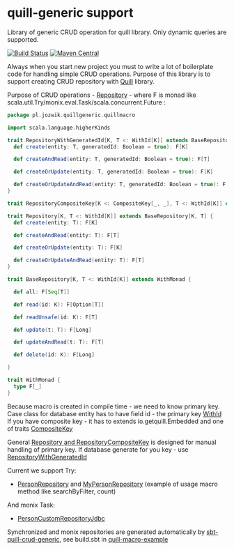 # quill-generic support
Library of generic CRUD operation for quill library. Only dynamic queries are supported.

[![Build Status](https://travis-ci.org/ajozwik/quill-generic.svg?branch=master)](https://travis-ci.org/ajozwik/quill-generic)
[![Maven Central](https://maven-badges.herokuapp.com/maven-central/com.github.ajozwik/macro-quill_2.12/badge.svg)](https://maven-badges.herokuapp.com/maven-central/com.github.ajozwik/macro-quill_2.12)

Always when you start new project you must to write a lot of boilerplate code for handling simple CRUD operations. Purpose of this library is to support creating CRUD repository with [Quill](https://github.com/getquill/quill) library.

Purpose of CRUD operations - [Repository](/macro-quill/src/main/scala/pl/jozwik/quillgeneric/quillmacro/Repository.scala) - where F is monad like scala.util.Try/monix.eval.Task/scala.concurrent.Future :
```scala
package pl.jozwik.quillgeneric.quillmacro

import scala.language.higherKinds

trait RepositoryWithGeneratedId[K, T <: WithId[K]] extends BaseRepository[K, T] {
  def create(entity: T, generatedId: Boolean = true): F[K]

  def createAndRead(entity: T, generatedId: Boolean = true): F[T]

  def createOrUpdate(entity: T, generatedId: Boolean = true): F[K]

  def createOrUpdateAndRead(entity: T, generatedId: Boolean = true): F[T]
}

trait RepositoryCompositeKey[K <: CompositeKey[_, _], T <: WithId[K]] extends Repository[K, T]

trait Repository[K, T <: WithId[K]] extends BaseRepository[K, T] {
  def create(entity: T): F[K]

  def createAndRead(entity: T): F[T]

  def createOrUpdate(entity: T): F[K]

  def createOrUpdateAndRead(entity: T): F[T]
}

trait BaseRepository[K, T <: WithId[K]] extends WithMonad {

  def all: F[Seq[T]]

  def read(id: K): F[Option[T]]

  def readUnsafe(id: K): F[T]

  def update(t: T): F[Long]

  def updateAndRead(t: T): F[T]

  def delete(id: K): F[Long]

}

trait WithMonad {
  type F[_]
}
```

Because macro is created in compile time - we need to know primary key. Case class for database entity has to have field id - the primary key [WithId](quill-generic/src/main/scala/pl/jozwik/quillgeneric/quillmacro/WithId.scala)
If you have composite key - it has to extends io.getquill.Embedded and one of traits [CompositeKey](/macro-quill/src/main/scala/pl/jozwik/quillgeneric/quillmacro/CompositeKey.scala)

General [Repository and RepositoryCompositeKey](/macro-quill/src/main/scala/pl/jozwik/quillgeneric/quillmacro/Repository.scala) is designed for manual handling of primary key. If database generate for you key - use [RepositoryWithGeneratedId](/macro-quillsrc/main/scala/pl/jozwik/quillgeneric/quillmacro/Repository.scala)

Current we support Try:

 - [PersonRepository](/quill-jdbc-macro/src/test/scala/pl/jozwik/quillgeneric/sync/jdbc/repository/PersonRepository.scala) and [MyPersonRepository](/macro-quill/src/test/scala/pl/jozwik/quillgeneric/sync/jdbc/repository/MyPersonRepository.scala) (example of usage macro method like searchByFilter, count)
 
And monix Task:
 
 - [PersonCustomRepositoryJdbc](/quill-monix-macro/src/test/scala/pl/jozwik/quillgeneric/monix/repository/PersonCustomRepositoryJdbc.scala)
 
Synchronized and monix repositories are generated automatically by [sbt-quill-crud-generic](https://github.com/ajozwik/sbt-quill-crud-generic), see build.sbt in
[quill-macro-example](https://github.com/ajozwik/quill-macro-example)
